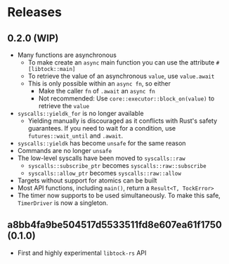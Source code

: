 # Releases

## 0.2.0 (WIP)

- Many functions are asynchronous
  - To make create an `async` main function you can use the attribute `#[libtock::main]`
  - To retrieve the value of an asynchronous `value`, use `value.await`
  - This is only possible within an `async fn`, so either
    - Make the caller `fn` of `.await` an `async fn`
    - Not recommended: Use `core::executor::block_on(value)` to retrieve the `value`
- `syscalls::yieldk_for` is no longer available
  - Yielding manually is discouraged as it conflicts with Rust's safety guarantees. If you need to wait for a condition, use `futures::wait_until` and `.await`.
- `syscalls::yieldk` has become `unsafe` for the same reason
- Commands are no longer `unsafe`
- The low-level syscalls have been moved to `syscalls::raw`
  - `syscalls::subscribe_ptr` becomes `syscalls::raw::subscribe`
  - `syscalls::allow_ptr` becomes `syscalls::raw::allow`
- Targets without support for atomics can be built
- Most API functions, including `main()`, return a `Result<T, TockError>`
- The timer now supports to be used simultaneously. To make this safe, `TimerDriver` is now a singleton.

## a8bb4fa9be504517d5533511fd8e607ea61f1750 (0.1.0)

- First and highly experimental `libtock-rs` API
